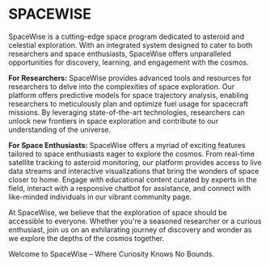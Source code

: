 # SPACEWISE

SpaceWise is a cutting-edge space program dedicated to asteroid and celestial exploration. With an integrated system designed to cater to both researchers and space enthusiasts, SpaceWise offers unparalleled opportunities for discovery, learning, and engagement with the cosmos.

**For Researchers:**
SpaceWise provides advanced tools and resources for researchers to delve into the complexities of space exploration. Our platform offers predictive models for space trajectory analysis, enabling researchers to meticulously plan and optimize fuel usage for spacecraft missions. By leveraging state-of-the-art technologies, researchers can unlock new frontiers in space exploration and contribute to our understanding of the universe.

**For Space Enthusiasts:**
SpaceWise offers a myriad of exciting features tailored to space enthusiasts eager to explore the cosmos. From real-time satellite tracking to asteroid monitoring, our platform provides access to live data streams and interactive visualizations that bring the wonders of space closer to home. Engage with educational content curated by experts in the field, interact with a responsive chatbot for assistance, and connect with like-minded individuals in our vibrant community page.

At SpaceWise, we believe that the exploration of space should be accessible to everyone. Whether you're a seasoned researcher or a curious enthusiast, join us on an exhilarating journey of discovery and wonder as we explore the depths of the cosmos together.

Welcome to SpaceWise – Where Curiosity Knows No Bounds.
